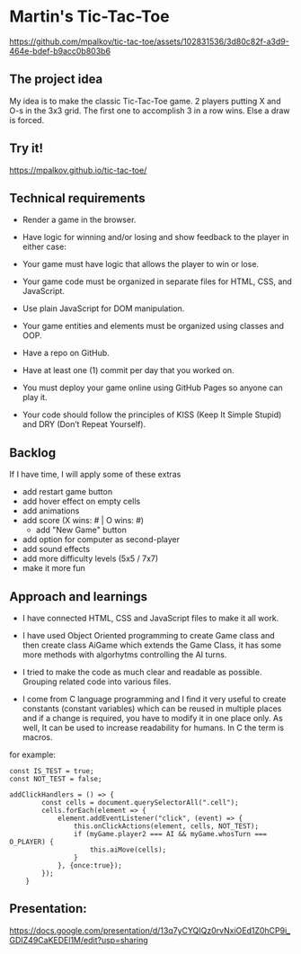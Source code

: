 # Martin's Tic-Tac-Toe

https://github.com/mpalkov/tic-tac-toe/assets/102831536/3d80c82f-a3d9-464e-bdef-b9acc0b803b6

## The project idea
My idea is to make the classic Tic-Tac-Toe game. 2 players putting X and O-s in the 3x3 grid. The first one to accomplish 3 in a row wins. Else a draw is forced.

## Try it!

https://mpalkov.github.io/tic-tac-toe/

## Technical requirements
- Render a game in the browser.

- Have logic for winning and/or losing and show feedback to the player in either case:

- Your game must have logic that allows the player to win or lose.

- Your game code must be organized in separate files for HTML, CSS, and JavaScript.

- Use plain JavaScript for DOM manipulation.

- Your game entities and elements must be organized using classes and OOP.

- Have a repo on GitHub.

- Have at least one (1) commit per day that you worked on.

- You must deploy your game online using GitHub Pages so anyone can play it.

- Your code should follow the principles of KISS (Keep It Simple Stupid) and DRY (Don’t Repeat Yourself).


## Backlog
If I have time, I will apply some of these extras
- add restart game button
- add hover effect on empty cells
- add animations
- add score (X wins: # | O wins: #)
    - add "New Game" button
- add option for computer as second-player
- add sound effects
- add more difficulty levels (5x5 / 7x7)
- make it more fun


## Approach and learnings
- I have connected HTML, CSS and JavaScript files to make it all work.

- I have used Object Oriented programming to create Game class and then create class AiGame which extends the Game Class, it has some more methods with algorhytms controlling the AI turns.

- I tried to make the code as much clear and readable as possible. Grouping related code into various files.

- I come from C language programming and I find it very useful to create constants (constant variables) which can be reused in multiple places and if a change is required, you have to modify it in one place only. As well, It can be used to increase readability for humans.
In C the term is macros.

for example: 

    const IS_TEST = true;
    const NOT_TEST = false;
    
    addClickHandlers = () => {
            const cells = document.querySelectorAll(".cell");
            cells.forEach(element => {
                element.addEventListener("click", (event) => {
                    this.onClickActions(element, cells, NOT_TEST);
                    if (myGame.player2 === AI && myGame.whosTurn === O_PLAYER) {
                        this.aiMove(cells);
                    }
                }, {once:true});
            });
        }

## Presentation:
https://docs.google.com/presentation/d/13q7yCYQIQz0rvNxiOEd1Z0hCP9i_GDIZ49CaKEDEl1M/edit?usp=sharing
